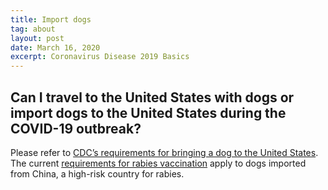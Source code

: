```yaml
---
title: Import dogs
tag: about
layout: post
date: March 16, 2020
excerpt: Coronavirus Disease 2019 Basics
---
```

<h2>Can I travel to the United States with dogs or import dogs to the United States during the COVID-19 outbreak?</h2>
Please refer to <a href="https://www.cdc.gov/importation/bringing-an-animal-into-the-united-states/index.html" target="_blank"> CDC’s requirements for bringing a dog to the United States</a>. The current <a href="https://www.cdc.gov/importation/bringing-an-animal-into-the-united-states/rabies-vaccine.html" target="_blank">requirements for rabies vaccination</a> apply to dogs imported from China, a high-risk country for rabies.

